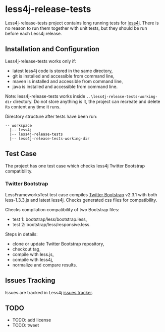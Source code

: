 less4j-release-tests
====================

Less4j-release-tests project contains long running tests for [less4j](https://github.com/SomMeri/less4j). There is no reason to run them together with unit tests, but they should be run before each Less4j release.   

## Installation and Configuration
Less4j-release-tests works only if: 
* latest less4j code is stored in the same directory,
* git is installed and accessible from command line,
* maven is installed and accessible from command line,
* java is installed and accessible from command line.

Note: less4j-release-tests works inside `..\less4j-release-tests-working-dir` directory. Do not store anything is it, the project can recreate and delete its content any time it runs.  

Directory structure after tests have been run:
````
-- workspace
  |-- less4j
  |-- less4j-release-tests
  |-- less4j-release-tests-working-dir
````

## Test Case
The project has one test case which checks less4j Twitter Bootstrap compatibility.

### Twitter Bootstrap 
LessFrameworksTest test case compiles [Twitter Bootstrap](http://twitter.github.com/bootstrap/) v2.3.1 with both less-1.3.3.js and latest less4j. Checks generated css files for compatibility.

Checks compilation compatibility of two Bootstrap files:
* test 1: bootstrap/less/bootstrap.less,
* test 2: bootstrap/less/responsive.less.

Steps in details:
* clone or update Twitter Bootstrap repository,
* checkout tag,
* compile with less.js,
* compile with less4j,
* normalize and compare results. 

## Issues Tracking
Issues are tracked in Less4j [issues tracker](https://github.com/SomMeri/less4j/issues).

## TODO
* TODO: add license 
* TODO: tweet


